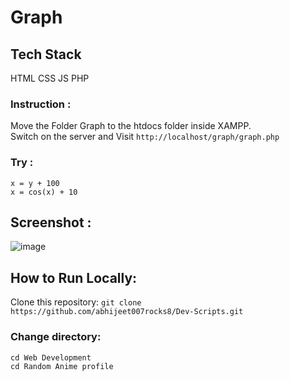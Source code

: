 # Graph

## Tech Stack
HTML CSS JS PHP

### Instruction :
Move the Folder Graph to the htdocs folder inside XAMPP.  
Switch on the server and Visit ``http://localhost/graph/graph.php``  

### Try : 
``x = y + 100``   
``x = cos(x) + 10``

## Screenshot :

![image](https://user-images.githubusercontent.com/72241207/170791154-85825afe-875e-440e-9135-d46b18518f72.png)

## How to Run Locally:
Clone this repository:
``git clone https://github.com/abhijeet007rocks8/Dev-Scripts.git``

### Change directory:
``cd Web Development``  
``cd Random Anime profile``   
